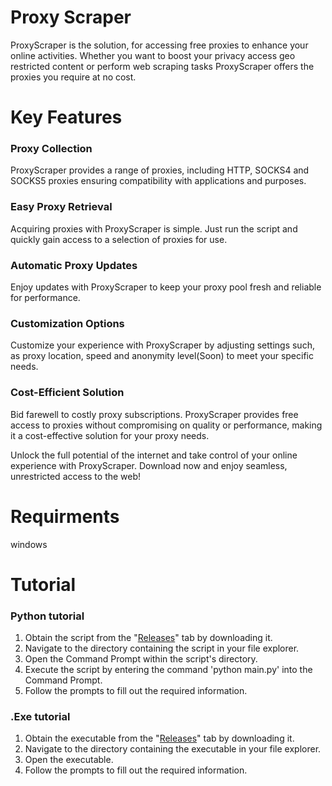 
# Proxy Scraper

ProxyScraper is the solution, for accessing free proxies to enhance your online activities. Whether you want to boost your privacy access geo restricted content or perform web scraping tasks ProxyScraper offers the proxies you require at no cost.

# Key Features

 ### Proxy Collection 
 ProxyScraper provides a range of proxies, including HTTP, SOCKS4 and SOCKS5 proxies ensuring compatibility with applications and purposes.
 
 ### Easy Proxy Retrieval
 Acquiring proxies with ProxyScraper is simple. Just run the script and quickly gain access to a selection of proxies for use.
 
 ### Automatic Proxy Updates
 Enjoy updates with ProxyScraper to keep your proxy pool fresh and reliable for performance.
 
 ### Customization Options
Customize your experience with ProxyScraper by adjusting settings such, as proxy location, speed and anonymity level(Soon) to meet your specific needs.

### Cost-Efficient Solution 
Bid farewell to costly proxy subscriptions. ProxyScraper provides free access to proxies without compromising on quality or performance, making it a cost-effective solution for your proxy needs.

Unlock the full potential of the internet and take control of your online experience with ProxyScraper. 
Download now and enjoy seamless, unrestricted access to the web!


# Requirments
windows

# Tutorial
### Python tutorial
1. Obtain the script from the "[Releases](https://github.com/IDname-git/proxy-scraper/releases/tag/Release)" tab by downloading it.
2. Navigate to the directory containing the script in your file explorer.
3. Open the Command Prompt within the script's directory.
4. Execute the script by entering the command 'python main.py' into the Command Prompt.
5. Follow the prompts to fill out the required information.

### .Exe tutorial
1. Obtain the executable from the "[Releases](https://github.com/IDname-git/proxy-scraper/releases/tag/Release)" tab by downloading it.
2. Navigate to the directory containing the executable in your file explorer.
3. Open the executable.
4. Follow the prompts to fill out the required information.


